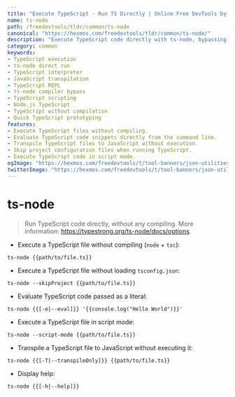 ```yaml
---
title: "Execute TypeScript - Run TS Directly | Online Free DevTools by Hexmos"
name: ts-node
path: /freedevtools/tldr/common/ts-node
canonical: "https://hexmos.com/freedevtools/tldr/common/ts-node/"
description: "Execute TypeScript code directly with ts-node, bypassing compilation. Run .ts files, evaluate code literals, and transpile TypeScript easily. Free online tool, no registration required."
category: common
keywords:
- TypeScript execution
- ts-node direct run
- TypeScript interpreter
- JavaScript transpilation
- TypeScript REPL
- ts-node compiler bypass
- TypeScript scripting
- Node.js TypeScript
- TypeScript without compilation
- Quick TypeScript prototyping
features:
- Execute TypeScript files without compiling.
- Evaluate TypeScript code snippets directly from the command line.
- Transpile TypeScript files to JavaScript without execution.
- Skip project configuration files when running TypeScript.
- Execute TypeScript code in script mode.
ogImage: "https://hexmos.com/freedevtools/t/tool-banners/json-utilities-banner.png"
twitterImage: "https://hexmos.com/freedevtools/t/tool-banners/json-utilities-banner.png"
---
```


# ts-node

> Run TypeScript code directly, without any compiling.
> More information: <https://typestrong.org/ts-node/docs/options>.

- Execute a TypeScript file without compiling (`node` + `tsc`):

`ts-node {{path/to/file.ts}}`

- Execute a TypeScript file without loading `tsconfig.json`:

`ts-node --skipProject {{path/to/file.ts}}`

- Evaluate TypeScript code passed as a literal:

`ts-node {{[-e|--eval]}} '{{console.log("Hello World")}}'`

- Execute a TypeScript file in script mode:

`ts-node --script-mode {{path/to/file.ts}}`

- Transpile a TypeScript file to JavaScript without executing it:

`ts-node {{[-T|--transpileOnly]}} {{path/to/file.ts}}`

- Display help:

`ts-node {{[-h|--help]}}`
